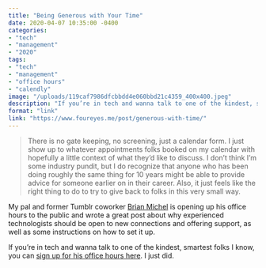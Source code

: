 ```yaml
---
title: "Being Generous with Your Time"
date: 2020-04-07 10:35:00 -0400
categories: 
- "tech"
- "management"
- "2020"
tags: 
- "tech"
- "management"
- "office hours"
- "calendly"
image: "/uploads/119caf7986dfcbbdd4e060bbd21c4359_400x400.jpeg"
description: "If you’re in tech and wanna talk to one of the kindest, smartest folks I know, you can [sign up for his office hours here](https://calendly.com/brianmichel/open-office-hours). I know I just did."
format: "link"
link: "https://www.foureyes.me/post/generous-with-time/"
---
```


> There is no gate keeping, no screening, just a calendar form. I just show up to whatever appointments folks booked on my calendar with hopefully a little context of what they’d like to discuss. I don’t think I’m some industry pundit, but I do recognize that anyone who has been doing roughly the same thing for 10 years might be able to provide advice for someone earlier on in their career. Also, it just feels like the right thing to do to try to give back to folks in this very small way.

My pal and former Tumblr coworker [Brian Michel](https://twitter.com/brianmichel) is opening up his office hours to the public and wrote a great post about why experienced technologists should be open to new connections and offering support, as well as some instructions on how to set it up.

If you’re in tech and wanna talk to one of the kindest, smartest folks I know, you can [sign up for his office hours here](https://calendly.com/brianmichel/open-office-hours). I just did.
